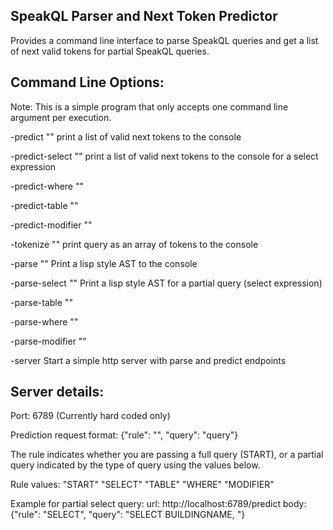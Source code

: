 ## SpeakQL Parser and Next Token Predictor

Provides a command line interface to parse SpeakQL queries and get a list of next valid
tokens for partial SpeakQL queries.

## Command Line Options:

Note: This is a simple program that only accepts one command line argument per 
execution.

-predict "<partial query>" 
print a list of valid next tokens to the console

-predict-select "<partial select expression>"
print a list of valid next tokens to the console for a select expression

-predict-where "<partial where expression>"

-predict-table "<partial table expression>"

-predict-modifier "<partial modifier expression>"

-tokenize "<query>"
print query as an array of tokens to the console

-parse "<query>"
Print a lisp style AST to the console

-parse-select "<partial select expression>"
Print a lisp style AST for a partial query (select expression)

-parse-table "<partial table expression>"

-parse-where "<partial where expression>"

-parse-modifier "<partial modifier expression>"

-server
Start a simple http server with parse and predict endpoints

## Server details:

Port: 6789 (Currently hard coded only)

Prediction request format:
{"rule": "<rule>", "query": "query"}

The rule indicates whether you are passing a full query (START), or a partial query indicated
by the type of query using the values below.

Rule values:
"START"
"SELECT"
"TABLE"
"WHERE"
"MODIFIER"

Example for partial select query:
url: http://localhost:6789/predict
body: {"rule": "SELECT", "query": "SELECT BUILDINGNAME, "}

